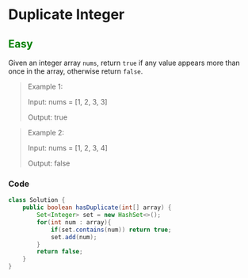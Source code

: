 # Duplicate Integer

<h2 style="color: green">Easy</h2>

Given an integer array `nums`, return `true` if any value appears more than once in the array, otherwise return `false`.

> Example 1:
> 
> Input: nums = [1, 2, 3, 3]
>
> Output: true

>Example 2:
>
>Input: nums = [1, 2, 3, 4]
>
>Output: false

### Code

```java
class Solution {
    public boolean hasDuplicate(int[] array) {
        Set<Integer> set = new HashSet<>();
        for(int num : array){
            if(set.contains(num)) return true;
            set.add(num);
        }
        return false;
    }
}
```